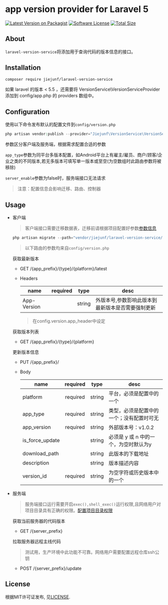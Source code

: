 # app version provider for Laravel 5

[![Latest Version on Packagist][ico-version]][link-packagist]
[![Software License][ico-license]](LICENSE)
[![Total Size][ico-downloads]][link-downloads]

## About

`laravel-version-service`将添加用于查询代码的版本信息的接口。

## Installation

```bash
composer require jiejunf/laravel-version-service
```
如果 laravel 的版本 < 5.5 ，还需要将 VersionService\VersionServiceProvider 添加到 config/app.php 的 providers 数组中。

## Configuration

使用以下命令发布默认的配置文件到`config/version.php`

```php
php artisan vendor:publish --provider="Jiejunf\VersionService\VersionServiceProvider"
```
参数区分客户端及服务端，根据需求配置合适的参数

`app_type`参数为同平台多版本配置，如Android平台上有雇主/雇员、商户/顾客/企业之类的不同版本,若无多版本可填写单一版本或至空(为空数组时此路由参数将被移除)

`server_enable`参数为false时，服务端接口无法请求

> 注意：配置信息会影响迁移、路由、控制器

## Usage

- 客户端

    > 客户端接口需要迁移数据表，迁移前请根据项目配置好参数[参数信息](#configuration) 

    ```php
    php artisan migrate --path="vendor/jiejunf/laravel-version-service/src/migrations"
    ```
    > 以下路由的参数均来自`config/version.php`
    
    获取最新版本
    
    - GET /{app_prefix}/{type}/{platform}/latest
    - Headers
    
         | name              | required | type   | desc 
         |-------------------|:--------:|:------:|--------------------------
         | App-Version       |          | string | 外版本号,参数影响此版本到最新版本是否需要强制更新
         
         > 在config.version.app_header中设定
    
    获取版本列表
    
    - GET /{app_prefix}/{type}/{platform}
    
    更新版本信息
    
    - PUT /{app_prefix}/
    - Body

         | name              | required | type   | desc 
         |-------------------|:--------:|:------:|--------------------------
         | platform          | required | string | 平台，必须是配置中的一个
         | app\_type         | required | string | 类型，必须是配置中的一个；没有配置时可无
         | app\_version      | required | string | 外部版本号：v1.0.2
         | is\_force\_update |          | string | 必须是 y 或 n 中的一个，为空时默认为y
         | download\_path    |          | string | 此版本的下载地址
         | description       |          | string | 版本描述内容
         | version\_id       | required | string | 为空字符或历史版本中的一个

- 服务端
    
    > 服务端接口运行需要开启`exec(),shell_exec()`运行权限,且网络用户对项目目录具有正确的权限。[配置项目目录权限][link-permission]
    
    获取当前服务器的代码版本
    
    - GET /{server_prefix}
    
    拉取服务器远程主线代码

    > 测试用，生产环境中此功能不可靠。网络用户需要配置远程仓库ssh公钥

    - POST /{server_prefix}/update
    
## License

根据MIT许可证发布, 见[LICENSE](LICENSE).
         
[ico-license]:https://img.shields.io/badge/license-MIT-green.svg
[ico-version]:https://img.shields.io/badge/version-v0.6-blue.svg
[ico-downloads]:https://img.shields.io/badge/size-<1M-green.svg

[link-downloads]:https://packagist.org/packages/jiejunf/laravel-version-service
[link-packagist]:https://packagist.org/packages/jiejunf/laravel-version-service
[link-permission]:https://vijayasankarn.wordpress.com/2017/02/04/securely-setting-file-permissions-for-laravel-framework/
